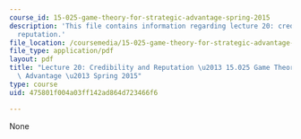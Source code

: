 ```yaml
---
course_id: 15-025-game-theory-for-strategic-advantage-spring-2015
description: 'This file contains information regarding lecture 20: credibility and
  reputation.'
file_location: /coursemedia/15-025-game-theory-for-strategic-advantage-spring-2015/475801f004a03ff142ad864d723466f6_MIT15_025S15_Lec_20.pdf
file_type: application/pdf
layout: pdf
title: "Lecture 20: Credibility and Reputation \u2013 15.025 Game Theory for Strategic\
  \ Advantage \u2013 Spring 2015"
type: course
uid: 475801f004a03ff142ad864d723466f6

---
```

None